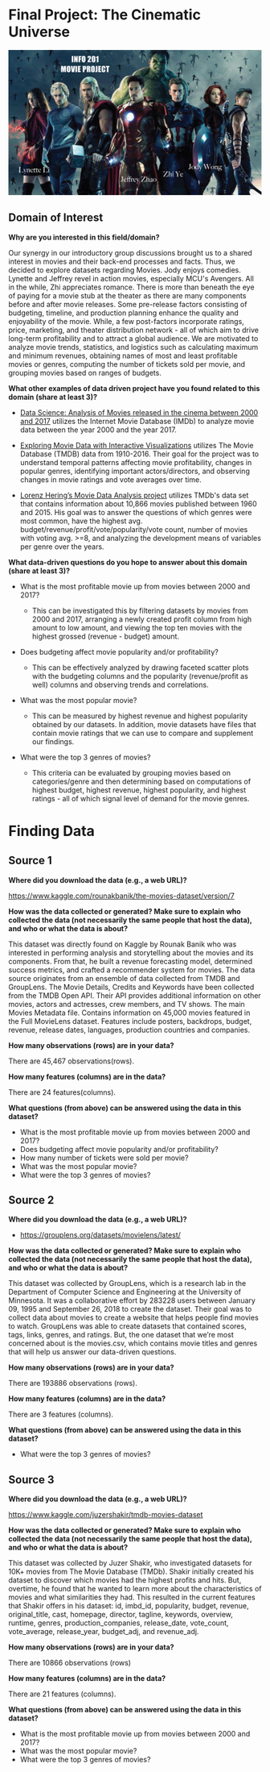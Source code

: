 # Final Project: The Cinematic Universe
![Image of Avengers Assemble!](info201avengers.png)

## Domain of Interest

**Why are you interested in this field/domain?**

Our synergy in our introductory group discussions brought us to a shared interest in movies and their back-end processes and facts. Thus, we decided to explore datasets regarding Movies. Jody enjoys comedies. Lynette and Jeffrey revel in action movies, especially MCU's Avengers. All in the while, Zhi appreciates romance. There is more than beneath the eye of paying for a movie stub at the theater as there are many components before and after movie releases. Some pre-release factors consisting of budgeting, timeline, and production planning enhance the quality and enjoyability of the movie. While, a few post-factors incorporate ratings, price, marketing, and theater distribution network - all of which aim to drive long-term profitability and to attract a global audience. We are motivated to analyze movie trends, statistics, and logistics such as calculating maximum and minimum revenues, obtaining names of most and least profitable movies or genres, computing the number of tickets sold per movie, and grouping movies based on ranges of budgets.

**What other examples of data driven project have you found related to this domain (share at least 3)?**

- [Data Science: Analysis of Movies released in the cinema between 2000 and 2017](https://medium.com/datadriveninvestor/data-science-analysis-of-movies-released-in-the-cinema-between-2000-and-2017-b2d9e515d032) utilizes the Internet Movie Database (IMDb) to analyze movie data between the year 2000 and the year 2017.

- [Exploring Movie Data with Interactive Visualizations](https://medium.com/datadriveninvestor/data-science-analysis-of-movies-released-in-the-cinema-between-2000-and-2017-b2d9e515d032) utilizes The Movie Database (TMDB) data from 1910-2016. Their goal for the project was to understand temporal patterns affecting movie profitability, changes in popular genres, identifying important actors/directors, and observing changes in movie ratings and vote averages over time.

- [Lorenz Hering’s Movie Data Analysis project](https://www.kaggle.com/lorenzhering/movie-data-analysis) utilizes TMDb's data set that contains information about 10,866 movies published between 1960 and 2015. His goal was to answer the questions of which genres were most common, have the highest avg. budget/revenue/profit/vote/popularity/vote count, number of movies with voting avg. >=8, and analyzing the development means of variables per genre over the years.


**What data-driven questions do you hope to answer about this domain (share at least 3)?**

- What is the most profitable movie up from movies between 2000 and 2017?
    - This can be investigated this by filtering datasets by movies from 2000 and 2017, arranging a newly created profit column from high amount to low amount, and viewing the top ten movies with the highest grossed (revenue - budget) amount.  

- Does budgeting affect movie popularity and/or profitability?
    - This can be effectively analyzed by drawing faceted scatter plots with the budgeting columns and the popularity (revenue/profit as well) columns and observing trends and correlations.

- What was the most popular movie?
    - This can be measured by highest revenue and highest popularity obtained by our datasets. In addition, movie datasets have files that contain movie ratings that we can use to compare and supplement our findings.

- What were the top 3 genres of movies?
    - This criteria can be evaluated by grouping movies based on categories/genre and then determining based on computations of highest budget, highest revenue, highest popularity, and highest ratings - all of which signal level of demand for the movie genres.

# Finding Data

## Source 1

**Where did you download the data (e.g., a web URL)?**

https://www.kaggle.com/rounakbanik/the-movies-dataset/version/7

**How was the data collected or generated? Make sure to explain who collected the data (not necessarily the same people that host the data), and who or what the data is about?**

This dataset was directly found on Kaggle by Rounak Banik who was interested in performing analysis and storytelling about the movies and its components. From that, he built a revenue forecasting model, determined success metrics, and crafted a recommender system for movies. The data source originates from an ensemble of data collected from TMDB and GroupLens. The Movie Details, Credits and Keywords have been collected from the TMDB Open API. Their API provides additional information on other movies, actors and actresses, crew members, and TV shows. The main Movies Metadata file. Contains information on 45,000 movies featured in the Full MovieLens dataset. Features include posters, backdrops, budget, revenue, release dates, languages, production countries and companies.

**How many observations (rows) are in your data?**

There are 45,467 observations(rows).

**How many features (columns) are in the data?**

There are 24 features(columns).

**What questions (from above) can be answered using the data in this dataset?**

- What is the most profitable movie up from movies between 2000 and 2017?
- Does budgeting affect movie popularity and/or profitability?
- How many number of tickets were sold per movie?
- What was the most popular movie?
- What were the top 3 genres of movies?

## Source 2

**Where did you download the data (e.g., a web URL)?**

- https://grouplens.org/datasets/movielens/latest/

**How was the data collected or generated? Make sure to explain who collected the data (not necessarily the same people that host the data), and who or what the data is about?**

This dataset was collected by GroupLens, which is a research lab in the Department of Computer Science and Engineering at the University of Minnesota. It was a collaborative effort by 283228 users between January 09, 1995 and September 26, 2018 to create the dataset. Their goal was to collect data about movies to create a website that helps people find movies to watch. GroupLens was able to create datasets that contained scores, tags, links, genres, and ratings. But, the one dataset that we’re most concerned about is the movies.csv, which contains movie titles and genres that will help us answer our data-driven questions.

**How many observations (rows) are in your data?**

There are 193886 observations (rows).

**How many features (columns) are in the data?**

There are 3 features (columns).

**What questions (from above) can be answered using the data in this dataset?**

- What were the top 3 genres of movies?

## Source 3

**Where did you download the data (e.g., a web URL)?**

https://www.kaggle.com/juzershakir/tmdb-movies-dataset

**How was the data collected or generated? Make sure to explain who collected the data (not necessarily the same people that host the data), and who or what the data is about?**

This dataset was collected by Juzer Shakir, who investigated datasets for 10K+ movies from The Movie Database (TMDb). Shakir initially created his dataset to discover which movies had the highest profits and hits. But, overtime, he found that he wanted to learn more about the characteristics of movies and what similarities they had. This resulted in the current features that Shakir offers in his dataset: id, imbd_id, popularity, budget, revenue, original_title, cast, homepage, director, tagline, keywords, overview, runtime, genres, production_companies, release_date, vote_count, vote_average, release_year, budget_adj, and revenue_adj.

**How many observations (rows) are in your data?**

There are 10866 observations (rows)

**How many features (columns) are in the data?**

There are 21 features (columns).

**What questions (from above) can be answered using the data in this dataset?**

- What is the most profitable movie up from movies between 2000 and 2017?
- What was the most popular movie?
- What were the top 3 genres of movies?
